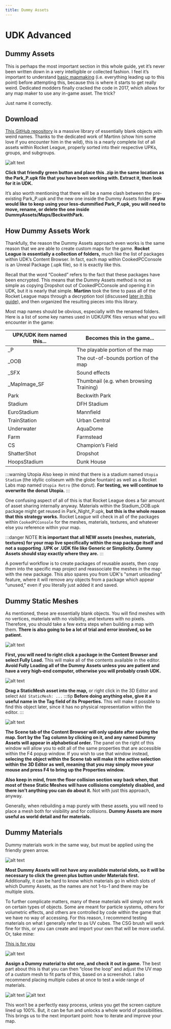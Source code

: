 ```yaml
---
title: Dummy Assets
---
```

# UDK Advanced 

## Dummy Assets

This is perhaps the most important section in this whole guide, yet it’s never been written down in a very intelligible or collected fashion. I feel it’s important to understand [basic mapmaking](../../essential/01_flowchart) (i.e. everything leading up to this point) before attempting this, because this is where it starts to get really weird. Dedicated modders finally cracked the code in 2017, which allows for any map maker to use any in-game asset. The trick?

Just name it correctly.

## Download

[This GitHub repository](https://github.com/Martinii89/RL_DummyAssets) is a massive library of essentially blank objects with weird names. Thanks to the dedicated work of Martinn (show him some love if you encounter him in the wild), this is a nearly complete list of all assets within Rocket League, properly sorted into their respective UPKs, groups, and subgroups.

![alt text](/images/UDK/advanced/image91.png "Dummy Thicc")

**Click that friendly green button and place this .zip in the same location as the Park_P.upk file that you have been working with. Extract it, then look for it in UDK.**

It’s also worth mentioning that there will be a name clash between the pre-existing Park_P.upk and the new one inside the Dummy Assets folder. **If you would like to keep using your less-dummified Park_P.upk, you will need to move, rename, or delete the one inside DummyAssets/Maps/BeckwithPark.** 

## How Dummy Assets Work

Thankfully, the reason the Dummy Assets approach even works is the same reason that we are able to create custom maps for the game. **Rocket League is essentially a collection of folders,** much like the list of packages within UDK’s Content Browser. In fact, each map within CookedPCConsole is an Unreal Package (.upk file), so it is exactly like this.

Recall that the word “Cooked” refers to the fact that these packages have been encrypted. This means that the Dummy Assets method is not as simple as copying Dropshot out of CookedPCConsole and opening it in UDK, but it is nearly that simple. **Martinn** took the time to pass all of the Rocket League maps through a decryption tool (discussed [later in this guide](../decryption/01_decryption)), and then organized the resulting pieces into this library.

Most map names should be obvious, especially with the renamed folders. Here is a list of some key names used in UDK/UPK files versus what you will encounter in the game:

| UPK/UDK item named this... | Becomes this in the game...             |
| -------------------------- | --------------------------------------- |
| _P                         | The playable portion of the map         |
| _OOB                       | The out-of-bounds portion of the map    |
| _SFX                       | Sound effects                           |
| _MapImage_SF               | Thumbnail (e.g. when browsing Training) |
| Park                       | Beckwith Park                           |
| Stadium                    | DFH Stadium                             |
| EuroStadium                | Mannfield                               |
| TrainStation               | Urban Central                           |
| Underwater                 | AquaDome                                |
| Farm                       | Farmstead                               |
| CS                         | Champion’s Field                        |
| ShatterShot                | Dropshot                                |
| HoopsStadium               | Dunk House                              |

:::warning Utopia
Also keep in mind that there is a stadium named `Utopia Stadium` (the idyllic coliseum with the globe fountain) as well as a Rocket Labs map named `Utopia Retro` (the donut). **For testing, we will continue to overwrite the donut Utopia.**
:::

One confusing aspect of all of this is that Rocket League does a fair amount of asset sharing internally anyway. Materials within the Stadium_OOB.upk package might get reused in Park_Night_P.upk, **but this is the whole reason that this strategy works.** Rocket League will check in all of the packages within `CookedPCConsole` for the meshes, materials, textures, and whatever else you reference within your map. 

:::danger NOTE
**It is important that all NEW assets (meshes, materials, textures) for your map live specifically within the map package itself and not a supporting .UPK or .UDK file like Generic or Simplicity. Dummy Assets should stay exactly where they are.**
:::

A powerful workflow is to create packages of reusable assets, then copy them into the specific map project and reassociate the meshes in the map with the new package. This also spares you from UDK's "smart unloading" feature, where it will remove any objects from a package which appear "unused," even if you literally just added it and saved.

## Dummy Static Meshes
As mentioned, these are essentially blank objects. You will find meshes with no vertices, materials with no visibility, and textures with no pixels. Therefore, you should take a few extra steps when building a map with them. **There is also going to be a lot of trial and error involved, so be patient.**

![alt text](/images/UDK/advanced/image78.png "Locked and loaded and ready to get dumb")

**First, you will need to right click a package in the Content Browser and select Fully Load.** This will make all of the contents available in the editor. **Avoid Fully Loading all of the Dummy Assets unless you are patient and have a very high-end computer, otherwise you will probably crash UDK.**

![alt text](/images/UDK/advanced/image241.png "Bag em and tag em")

**Drag a StaticMesh asset into the map,** or right click in the 3D Editor and select `Add StaticMesh: ...`
:::tip
**Before doing anything else, give it a useful name in the Tag field of its Properties.** This will make it possble to find this object later, since it has no physical representation within the editor.
:::

![alt text](/images/UDK/advanced/image23.png "Not all who wander are lost")

**The Scene tab of the Content Browser will only update after saving the map. Sort by the Tag column by clicking on it, and any named Dummy Assets will appear in alphabetical order.** The panel on the right of this window will allow you to edit all of the same properties that are accessible within the F4 popup window. If you wish to use that window instead, **selecing the object within the Scene tab will make it the active selection within the 3D Editor as well, meaning that you may simply move your mouse and press F4 to bring up the Properties window.**

**Also keep in mind, from the floor collision section way back when, that most of these Static Meshes will have collisions completely disabled, and there isn’t anything you can do about it.** Not with just this approach, anyway.

Generally, when rebuilding a map purely with these assets, you will need to place a mesh both for visibility and for collisions. **Dummy Assets are more useful as world detail and for materials.**

## Dummy Materials
Dummy materials work in the same way, but must be applied using the friendly green arrow.

![alt text](/images/UDK/advanced/image163.png "Filter to Material Instances and Materials, then click dat arrow")

**Most Dummy Assets will not have any available material slots, so it will be necessary to click the green plus button under Materials first.** Additionally, it can be hard to know which materials go in which slots of which Dummy Assets, as the names are not 1-to-1 and there may be multiple slots.

To further complicate matters, many of these materials will simply not work on certain types of objects. Some are meant for particle systems, others for volumetric effects, and others are controlled by code within the game that we have no way of accessing. For this reason, I recommend testing materials on what I generally refer to as UV cubes. The CSG brush will work fine for this, or you can create and import your own that will be more useful. Or, take mine:

[This is for you](https://drive.google.com/file/d/1sS6KkDMfkzkhJfuBMicUa56FpdiDXvO-/view)

![alt text](/images/UDK/advanced/image53.png "Not your grandpappy’s cube ball")

**Assign a Dummy material to slot one, and check it out in game.** The best part about this is that you can then “close the loop” and adjust the UV map of a custom mesh to fit parts of this, based on a screenshot. I also recommend placing multiple cubes at once to test a wide range of materials.

![alt text](/images/UDK/advanced/image180.png)
![alt text](/images/UDK/advanced/image255.png "Monkeyball 2020")

This won’t be a perfectly easy process, unless you get the screen capture lined up 100%. But, it can be fun and unlocks a whole world of possibilities. This brings us to the next important point: how to iterate and improve your map.